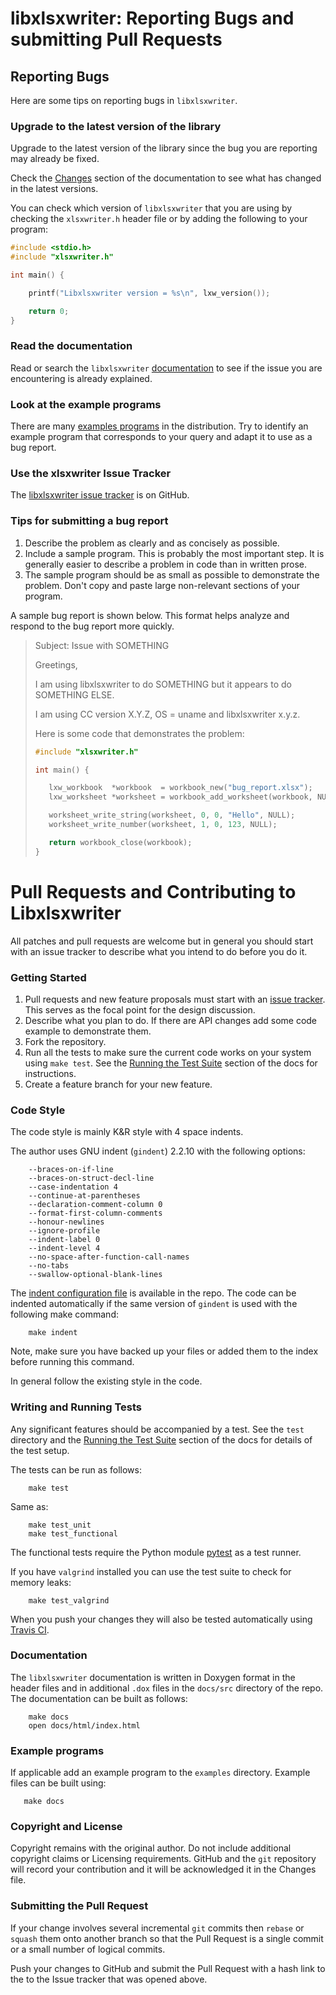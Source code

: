 # libxlsxwriter: Reporting Bugs and submitting Pull Requests


## Reporting Bugs

Here are some tips on reporting bugs in `libxlsxwriter`.

### Upgrade to the latest version of the library

Upgrade to the latest version of the library since the bug you are reporting
may already be fixed.

Check the [Changes][changes] section of the documentation to see what has
changed in the latest versions.

[changes]: http://libxlsxwriter.github.io/changes.html

You can check which version of `libxlsxwriter` that you are using by checking
the `xlsxwriter.h` header file or by adding the following to your program:

```C
#include <stdio.h>
#include "xlsxwriter.h"

int main() {

    printf("Libxlsxwriter version = %s\n", lxw_version());

    return 0;
}
```


### Read the documentation

Read or search the `libxlsxwriter` [documentation][docs] to see if the issue
you are encountering is already explained.

[docs]: http://libxlsxwriter.github.io/index.html

### Look at the example programs

There are many [examples programs][examples] in the distribution. Try to
identify an example program that corresponds to your query and adapt it to use
as a bug report.

[examples]: http://libxlsxwriter.github.io/examples.html


### Use the xlsxwriter Issue Tracker

The [libxlsxwriter issue tracker][issues] is on GitHub.

[issues]: https://github.com/jmcnamara/libxlsxwriter/issues


### Tips for submitting a bug report

1.  Describe the problem as clearly and as concisely as possible.
2.  Include a sample program. This is probably the most important step.
    It is generally easier to describe a problem in code than in written
    prose.
3.  The sample program should be as small as possible to demonstrate the
    problem. Don't copy and paste large non-relevant sections of your
    program.

A sample bug report is shown below. This format helps analyze and respond to
the bug report more quickly.


> Subject: Issue with SOMETHING
>
> Greetings,
>
> I am using libxlsxwriter to do SOMETHING but it appears to do SOMETHING ELSE.
>
> I am using CC version X.Y.Z, OS = uname and libxlsxwriter x.y.z.
>
> Here is some code that demonstrates the problem:
>
>
>```C
>#include "xlsxwriter.h"
>
>int main() {
>
>    lxw_workbook  *workbook  = workbook_new("bug_report.xlsx");
>    lxw_worksheet *worksheet = workbook_add_worksheet(workbook, NULL);
>
>    worksheet_write_string(worksheet, 0, 0, "Hello", NULL);
>    worksheet_write_number(worksheet, 1, 0, 123, NULL);
>
>    return workbook_close(workbook);
>}
>```
>


# Pull Requests and Contributing to Libxlsxwriter

All patches and pull requests are welcome but in general you should start with
an issue tracker to describe what you intend to do before you do it.


### Getting Started

1. Pull requests and new feature proposals must start with an [issue
   tracker][issues]. This serves as the focal point for the design discussion.
2. Describe what you plan to do. If there are API changes add some code
   example to demonstrate them.
3. Fork the repository.
4. Run all the tests to make sure the current code works on your system using
   `make test`.  See the [Running the Test Suite][tests] section of the docs
   for instructions.
5. Create a feature branch for your new feature.


[tests]: http://libxlsxwriter.github.io/running_the_tests.html

### Code Style

The code style is mainly K&R style with 4 space indents.

The author uses GNU indent (`gindent`) 2.2.10 with the following options:

```
    --braces-on-if-line
    --braces-on-struct-decl-line
    --case-indentation 4
    --continue-at-parentheses
    --declaration-comment-column 0
    --format-first-column-comments
    --honour-newlines
    --ignore-profile
    --indent-label 0
    --indent-level 4
    --no-space-after-function-call-names
    --no-tabs
    --swallow-optional-blank-lines
```

The [indent configuration file][indentpro] is available in the repo. The code
can be indented automatically if the same version of `gindent` is used with
the following make command:

```shell
    make indent
```

Note, make sure you have backed up your files or added them to the index
before running this command.

In general follow the existing style in the code.

[indentpro]: https://github.com/jmcnamara/libxlsxwriter/blob/master/.indent.pro

### Writing and Running Tests

Any significant features should be accompanied by a test. See the `test`
directory and the [Running the Test Suite][tests] section of the docs for
details of the test setup.

The tests can be run as follows:

```shell
    make test
```
Same as:

```shell
    make test_unit
    make test_functional
```

The functional tests require the Python module [pytest][pytest] as a test runner.

If you have `valgrind` installed you can use the test suite to check for memory leaks:

```shell
    make test_valgrind
```

When you push your changes they will also be tested automatically using
[Travis CI][travis].

[Travis]: https://travis-ci.org/jmcnamara/libxlsxwriter/
[pytest]: http://pytest.org/


### Documentation

The `libxlsxwriter` documentation is written in Doxygen format in the header
files and in additional `.dox` files in the `docs/src` directory of the
repo. The documentation can be built as follows:

```shell
    make docs
    open docs/html/index.html
```


### Example programs

If applicable add an example program to the `examples` directory. Example
files can be built using:

```shell
   make docs
```

### Copyright and License

Copyright remains with the original author. Do not include additional
copyright claims or Licensing requirements. GitHub and the `git` repository
will record your contribution and it will be acknowledged it in the Changes
file.


### Submitting the Pull Request

If your change involves several incremental `git` commits then `rebase` or
`squash` them onto another branch so that the Pull Request is a single commit
or a small number of logical commits.

Push your changes to GitHub and submit the Pull Request with a hash link to
the to the Issue tracker that was opened above.
